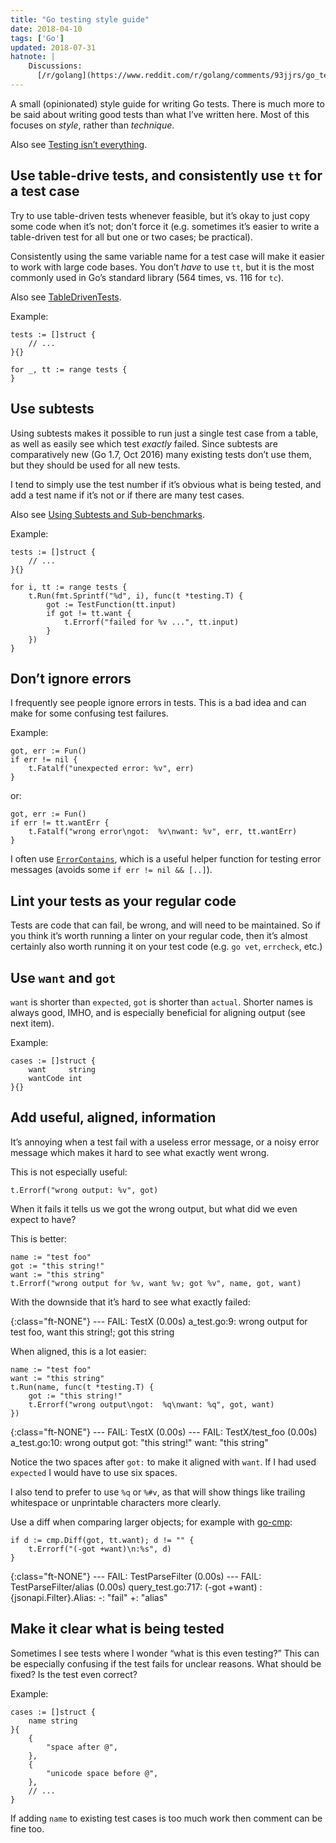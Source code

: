 ```yaml
---
title: "Go testing style guide"
date: 2018-04-10
tags: ['Go']
updated: 2018-07-31
hatnote: |
    Discussions:
      [/r/golang](https://www.reddit.com/r/golang/comments/93jjrs/go_testing_style_guide/).
---
```


A small (opinionated) style guide for writing Go tests. There is much more to be
said about writing good tests than what I’ve written here. Most of this focuses
on *style*, rather than *technique*.

Also see [Testing isn’t everything](/testing.html).

Use table-drive tests, and consistently use `tt` for a test case
----------------------------------------------------------------

Try to use table-driven tests whenever feasible, but it’s okay to just copy some
code when it’s not; don’t force it (e.g. sometimes it’s easier to write a
table-driven test for all but one or two cases; be practical).

Consistently using the same variable name for a test case will make it easier to
work with large code bases. You don’t *have* to use `tt`, but it is the most
commonly used in Go’s standard library (564 times, vs. 116 for `tc`).

Also see [TableDrivenTests](https://github.com/golang/go/wiki/TableDrivenTests).

Example:

    tests := []struct {
        // ...
    }{}

    for _, tt := range tests {
    }

Use subtests
------------

Using subtests makes it possible to run just a single test case from a table, as
well as easily see which test *exactly* failed. Since subtests are comparatively
new (Go 1.7, Oct 2016) many existing tests don’t use them, but they should be
used for all new tests.

I tend to simply use the test number if it’s obvious what is being tested, and
add a test name if it’s not or if there are many test cases.

Also see [Using Subtests and Sub-benchmarks](https://blog.golang.org/subtests).

Example:

    tests := []struct {
        // ...
    }{}

    for i, tt := range tests {
        t.Run(fmt.Sprintf("%d", i), func(t *testing.T) {
            got := TestFunction(tt.input)
            if got != tt.want {
                t.Errorf("failed for %v ...", tt.input)
            }
        })
    }

Don’t ignore errors
-------------------

I frequently see people ignore errors in tests. This is a bad idea and can make
for some confusing test failures.


Example:

    got, err := Fun()
    if err != nil {
        t.Fatalf("unexpected error: %v", err)
    }

or:

    got, err := Fun()
    if err != tt.wantErr {
        t.Fatalf("wrong error\ngot:  %v\nwant: %v", err, tt.wantErr)
    }

I often use
[`ErrorContains`](https://github.com/Teamwork/test/blob/859eda3cd87ed7713df79c5bb2b2a90601ad0524/test.go#L13-L26),
which is a useful helper function for testing error messages (avoids some `if
err != nil && [..]`).

Lint your tests as your regular code
------------------------------------

Tests are code that can fail, be wrong, and will need to be maintained. So if
you think it’s worth running a linter on your regular code, then it’s almost
certainly also worth running it on your test code (e.g. `go vet`, `errcheck`,
etc.)

Use `want` and `got`
--------------------

`want` is shorter than `expected`, `got` is shorter than `actual`. Shorter names
is always good, IMHO, and is especially beneficial for aligning output (see next
item).

Example:

    cases := []struct {
        want     string
        wantCode int
    }{}

Add useful, aligned, information
--------------------------------

It’s annoying when a test fail with a useless error message, or a noisy error
message which makes it hard to see what exactly went wrong.

This is not especially useful:

    t.Errorf("wrong output: %v", got)

When it fails it tells us we got the wrong output, but what did we even expect
to have?

This is better:

    name := "test foo"
    got := "this string!"
    want := "this string"
    t.Errorf("wrong output for %v, want %v; got %v", name, got, want)

With the downside that it’s hard to see what exactly failed:

{:class="ft-NONE"}
    --- FAIL: TestX (0.00s)
            a_test.go:9: wrong output for test foo, want this string!; got this string

When aligned, this is a lot easier:

    name := "test foo"
    want := "this string"
    t.Run(name, func(t *testing.T) {
        got := "this string!"
        t.Errorf("wrong output\ngot:  %q\nwant: %q", got, want)
    })

{:class="ft-NONE"}
    --- FAIL: TestX (0.00s)
        --- FAIL: TestX/test_foo (0.00s)
            a_test.go:10: wrong output
                    got:  "this string!"
                    want: "this string"

Notice the two spaces after `got:` to make it aligned with `want`. If I had used
`expected` I would have to use six spaces.

I also tend to prefer to use `%q` or `%#v`, as that will show things like
trailing whitespace or unprintable characters more clearly.

Use a diff when comparing larger objects; for example with
[go-cmp](https://github.com/google/go-cmp):

    if d := cmp.Diff(got, tt.want); d != "" {
        t.Errorf("(-got +want)\n:%s", d)
    }

{:class="ft-NONE"}
    --- FAIL: TestParseFilter (0.00s)
        --- FAIL: TestParseFilter/alias (0.00s)
            query_test.go:717: (-got +want)
                :{jsonapi.Filter}.Alias:
                    -: "fail"
                    +: "alias"

Make it clear what is being tested
----------------------------------

Sometimes I see tests where I wonder “what is this even testing?” This can be
especially confusing if the test fails for unclear reasons. What should be
fixed? Is the test even correct?

Example:

    cases := []struct {
        name string
    }{
        {
            "space after @",
        },
        {
            "unicode space before @",
        },
        // ...
    }

If adding `name` to existing test cases is too much work then comment can be
fine too.

